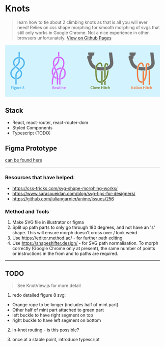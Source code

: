 # Knots
> learn how to tie about 2 climbing knots as that is all you will ever need!
> Relies on css shape morphing for smooth morphing of svgs that still only works in Google Chrome. Not a nice experience in other browsers unfortunately.
[View on Github Pages](https://martinbagshaw.github.io/knots/)

![climbing knots](./public/climbing-knots.png "Climbing Knots")

## Stack
- React, react-router, react-router-dom
- Styled Components
- Typescript (TODO)

## Figma Prototype
[can be found here](https://www.figma.com/proto/GPZh3JwWvqXSRKI0Lc4kqSa9)

---

### Resources that have helped:
- https://css-tricks.com/svg-shape-morphing-works/
- https://www.sarasoueidan.com/blog/svg-tips-for-designers/
- https://github.com/juliangarnier/anime/issues/256

### Method and Tools
1. Make SVG file in illustrator or figma
2. Split up path parts to only go through 180 degrees, and not have an 's' shape. This will ensure morph 
doesn't cross over / look weird
3. Use https://editor.method.ac/ - for further path editing 
4. Use https://shapeshifter.design/ - for SVG path normalisation. To morph correctly (Google Chrome only
at present), the same number of points or instructions in the from and to paths are required.

---

## TODO
> See KnotView.js for more detail
1. redo detailed figure 8 svg:
-  Orange rope to be longer (includes half of mint part)
-  Other half of mint part attached to green part
-  left buckle to have right segment on top
-  right buckle to have left segment on bottom

2. in-knot routing - is this possible?

3. once at a stable point, introduce typescript
